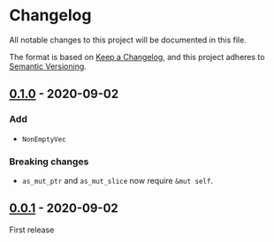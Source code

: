 # Changelog

All notable changes to this project will be documented in this file.

The format is based on [Keep a Changelog](https://keepachangelog.com/en/1.0.0/),
and this project adheres to [Semantic Versioning](https://semver.org/spec/v2.0.0.html).

<!--
# Guiding Principles

* Changelogs are for _humans_, not machines.
* There should be an entry for every single version.
* The same types of changes should be grouped.
* Versions and sections should be linkable.
* The latest version comes first.
* The release date of each version is displayed.
* Mention whether you follow Semantic Versioning.

# Types of changes

* `Added` for new features.
* `Changed` for changes in existing functionality.
* `Deprecated` for soon-to-be removed features.
* `Removed` for now removed features.
* `Fixed` for any bug fixes.
* `Security` in case of vulnerabilities.
 -->

## [0.1.0] - 2020-09-02
### Add

* `NonEmptyVec`

### Breaking changes

* `as_mut_ptr` and `as_mut_slice` now require `&mut self`.

## [0.0.1] - 2020-09-02

First release

[0.1.0]: https://github.com/lzutao/rust-oom/compare/v0.0.1...v0.1.0
[0.0.1]: https://github.com/lzutao/rust-oom/releases/tag/v0.0.1
